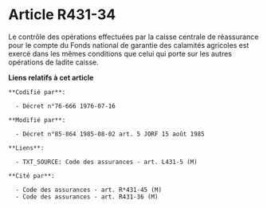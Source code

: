 # Article R431-34

Le contrôle des opérations effectuées par la caisse centrale de réassurance pour le compte du Fonds national de garantie des
calamités agricoles est exercé dans les mêmes conditions que celui qui porte sur les autres opérations de ladite caisse.

**Liens relatifs à cet article**

	**Codifié par**:

	  - Décret n°76-666 1976-07-16

	**Modifié par**:

	  - Décret n°85-864 1985-08-02 art. 5 JORF 15 août 1985

	**Liens**:

	  - TXT_SOURCE: Code des assurances - art. L431-5 (M)

	**Cité par**:

	  - Code des assurances - art. R*431-45 (M)
	  - Code des assurances - art. R431-36 (M)
